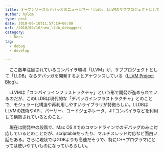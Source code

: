 ```yaml
---
title: オープンソースなデバッガのニューカマー「lldb」、LLVMのサブプロジェクトとして登場
author: hylom
type: post
date: 2010-06-10T11:57:19+00:00
url: /2010/06/10/new_lldb_debugger/
category:
  - Docs
tag:
  - debug
  - develop

---
```

　ここ数年注目されているコンパイラ環境「LLVM」が、サブプロジェクトとして「LLDB」なるデバッガを開発するよとアナウンスしている（[LLVM Project Blog][1]）。

　LLVMは「コンパイラインフラストラクチャ」という形で開発が進められているのだが、このLLDBは現代的な「デバッガインフラストラクチャ」とのことで、モジュラー化構造や再利用しやすいライブラリが特徴らしい。LLDBはLLVMの技術やAPI、パーサー、コードジェネレータ、JITコンパイラなどを利用して構築されているとのこと。

　現在は開発中の段階で、Mac OS Xでのコマンドラインでのデバッグのみに対応しているとのことだが、scriptableだったり、マルチスレッド対応など面白い話もある。さらに現状ではGDBよりも高速だそうで、特にC++プログラマにとっては使いやすいものになっているらしい。

 [1]: http://blog.llvm.org/2010/06/new-lldb-debugger.html
